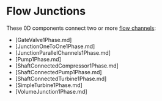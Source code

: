 # Flow Junctions

These 0D components connect two or more [flow channels](component_groups/flow_channel.md):

- [GateValve1Phase.md]
- [JunctionOneToOne1Phase.md]
- [JunctionParallelChannels1Phase.md]
- [Pump1Phase.md]
- [ShaftConnectedCompressor1Phase.md]
- [ShaftConnectedPump1Phase.md]
- [ShaftConnectedTurbine1Phase.md]
- [SimpleTurbine1Phase.md]
- [VolumeJunction1Phase.md]
